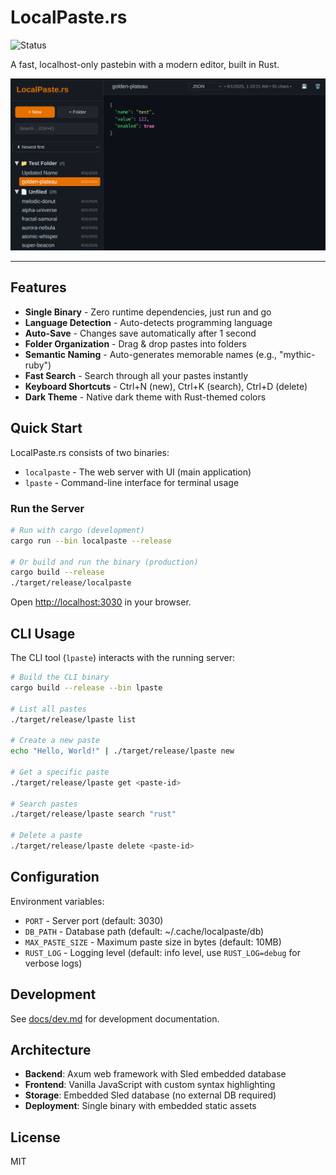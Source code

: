 # LocalPaste.rs

![Status](https://img.shields.io/badge/status-active-success.svg?style=for-the-badge)

A fast, localhost-only pastebin with a modern editor, built in Rust.

![LocalPaste Screenshot](assets/ui.png)

---

## Features

- **Single Binary** - Zero runtime dependencies, just run and go
- **Language Detection** - Auto-detects programming language
- **Auto-Save** - Changes save automatically after 1 second
- **Folder Organization** - Drag & drop pastes into folders
- **Semantic Naming** - Auto-generates memorable names (e.g., "mythic-ruby")
- **Fast Search** - Search through all your pastes instantly
- **Keyboard Shortcuts** - Ctrl+N (new), Ctrl+K (search), Ctrl+D (delete)
- **Dark Theme** - Native dark theme with Rust-themed colors

## Quick Start

LocalPaste.rs consists of two binaries:

- `localpaste` - The web server with UI (main application)
- `lpaste` - Command-line interface for terminal usage

### Run the Server

```bash
# Run with cargo (development)
cargo run --bin localpaste --release

# Or build and run the binary (production)
cargo build --release
./target/release/localpaste
```

Open <http://localhost:3030> in your browser.

## CLI Usage

The CLI tool (`lpaste`) interacts with the running server:

```bash
# Build the CLI binary
cargo build --release --bin lpaste

# List all pastes
./target/release/lpaste list

# Create a new paste
echo "Hello, World!" | ./target/release/lpaste new

# Get a specific paste
./target/release/lpaste get <paste-id>

# Search pastes
./target/release/lpaste search "rust"

# Delete a paste
./target/release/lpaste delete <paste-id>
```

## Configuration

Environment variables:

- `PORT` - Server port (default: 3030)
- `DB_PATH` - Database path (default: ~/.cache/localpaste/db)
- `MAX_PASTE_SIZE` - Maximum paste size in bytes (default: 10MB)
- `RUST_LOG` - Logging level (default: info level, use `RUST_LOG=debug` for verbose logs)

## Development

See [docs/dev.md](docs/dev.md) for development documentation.

## Architecture

- **Backend**: Axum web framework with Sled embedded database
- **Frontend**: Vanilla JavaScript with custom syntax highlighting
- **Storage**: Embedded Sled database (no external DB required)
- **Deployment**: Single binary with embedded static assets

## License

MIT
